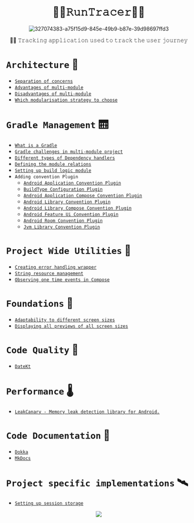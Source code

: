 <h1 align="center">🏃‍♂️𝚁𝚞𝚗𝚃𝚛𝚊𝚌𝚎𝚛🏃‍♀️</h1>

<div align="center">

![327074383-a75f15d9-845e-49b9-b87e-39d98697ffd3](https://github.com/devrath/RunTracer/assets/1456191/9cf3be91-951e-4627-b2ea-4046f5315afc)

</div>

<div align="center">

🏃‍♂️ 𝚃𝚛𝚊𝚌𝚔𝚒𝚗𝚐 𝚊𝚙𝚙𝚕𝚒𝚌𝚊𝚝𝚒𝚘𝚗 𝚞𝚜𝚎𝚍 𝚝𝚘 𝚝𝚛𝚊𝚌𝚔 𝚝𝚑𝚎 𝚞𝚜𝚎𝚛 𝚓𝚘𝚞𝚛𝚗𝚎𝚢

</div>



# `Architecture` 🧭
* [`Separation of concerns`](https://github.com/devrath/RunTracer/wiki/Architecture:-Separation-of-concerns)
* [`Advantages of multi-module`](https://github.com/devrath/RunTracer/wiki/Architecture:-Advantages-of-multi%E2%80%90module)
* [`Disadvantages of multi-module`](https://github.com/devrath/RunTracer/wiki/Architecture:-Disadvantages-of-multi%E2%80%90module)
* [`Which modularisation strategy to choose`](https://github.com/devrath/RunTracer/wiki/Architecture:-Which-modularisation-strategy-to-choose)

# `Gradle Management` 🛗
* [`What is a Gradle`](https://github.com/devrath/RunTracer/wiki/Gradle-Management:-What-is-a-Gradle)
* [`Gradle challenges in multi-module project`](https://github.com/devrath/RunTracer/wiki/Gradle-Management:-Gradle-challenges-in-multi-module-project)
* [`Different types of Dependency handlers`](https://github.com/devrath/RunTracer/wiki/Gradle-Management:-Different-types-of-Dependency-handlers)
* [`Defining the module relations`](https://github.com/devrath/RunTracer/wiki/Gradle-Management:-Defining-the-module-relations)
* [`Setting up build logic module`](https://github.com/devrath/RunTracer/wiki/Gradle-Management:-Setting-up-build-logic-module)
* `Adding convention Plugin`
  * [`Android Application Convention Plugin`](https://github.com/devrath/RunTracer/wiki/Gradle-Management:-Android-Application-Convention-Plugin)
  * [`BuildType Configuration Plugin`](https://github.com/devrath/RunTracer/wiki/Gradle-Management:-BuildType-Configuration-Plugin)
  * [`Android Application Compose Convention Plugin`](https://github.com/devrath/RunTracer/wiki/Gradle-Management:-Android-Application-Compose-Convention-Plugin)
  * [`Android Library Convention Plugin`](https://github.com/devrath/RunTracer/wiki/Gradle-Management:-Android-Library-Convention-Plugin)
  * [`Android Library Compose Convention Plugin`](https://github.com/devrath/RunTracer/wiki/Gradle-Management:-Android-Library-Compose-Convention-Plugin)
  * [`Android Feature Ui Convention Plugin`](https://github.com/devrath/RunTracer/wiki/Gradle-Management:-Android-Feature-Ui-Convention-Plugin)
  * [`Android Room Convention Plugin`](https://github.com/devrath/RunTracer/wiki/Gradle-Management:-Android-Room-Convention-Plugin)
  * [`Jvm Library Convention Plugin`](https://github.com/devrath/RunTracer/wiki/Gradle-Management:-Jvm-Library-Convention-Plugin)
    
# `Project Wide Utilities` 🧰
* [`Creating error handling wrapper`](https://github.com/devrath/RunTracer/wiki/Project-Wide-Utilities:-Creating-error-handling-wrapper)
* [`String resource management`](https://github.com/devrath/RunTracer/wiki/Project-Wide-Utilities:-String-resource-management)
* [`Observing one time events in Compose`](https://github.com/devrath/RunTracer/wiki/Project-Wide-Utilities:-Observing-one-time-events-in-Compose)
  
# `Foundations` 🧱
* [`Adaptability to different screen sizes`](https://github.com/devrath/ComposeAlchemy/wiki/WindowSize-Class-%E2%80%90-Adaptability-to-different-screen-sizes)
* [`Displaying all previews of all screen sizes`](https://github.com/devrath/ComposeAlchemy/wiki/Compose-building-blocks:-Displaying-all-previews-of-all-screen-sizes)

# `Code Quality` 🧪
* [`DateKt`](https://github.com/devrath/RunTracer/wiki/Code-Quality:-Static-Code-Analysis-With-DeteKt)

# `Performance` 🌡️
* [`LeakCanary - Memory leak detection library for Android.`](https://github.com/devrath/RunTracer/wiki/Performance:-LeakCanary)

# `Code Documentation` 📰
* [`Dokka`](https://github.com/devrath/RunTracer/blob/main/Code/docs/generated_docs.md)
* [`MkDocs`](https://github.com/devrath/RunTracer/wiki/Documentation:-MkDocs)

# `Project specific implementations` 🛰️
* [`Setting up session storage`](https://github.com/devrath/RunTracer/wiki/Project-specific-implementations:-Setting-up-session-storage)


<p align="center">
<a><img src="https://forthebadge.com/images/badges/built-for-android.svg"></a>
</p>
